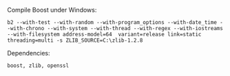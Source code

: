 Compile Boost under Windows:

    b2 --with-test --with-random --with-program_options --with-date_time --with-chrono --with-system --with-thread --with-regex --with-iostreams --with-filesystem address-model=64  variant=release link=static threading=multi -s ZLIB_SOURCE=C:\zlib-1.2.8

Dependencies:

    boost, zlib, openssl